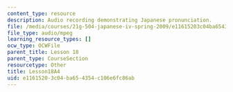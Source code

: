 ```yaml
---
content_type: resource
description: Audio recording demonstrating Japanese pronunciation.
file: /media/courses/21g-504-japanese-iv-spring-2009/e11615203c04ba654354c106e6fc86ab_Lesson18A4.mp3
file_type: audio/mpeg
learning_resource_types: []
ocw_type: OCWFile
parent_title: Lesson 18
parent_type: CourseSection
resourcetype: Other
title: Lesson18A4
uid: e1161520-3c04-ba65-4354-c106e6fc86ab
---
```

